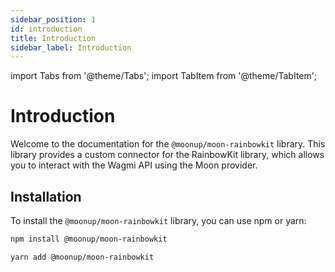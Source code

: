 ```yaml
---
sidebar_position: 1
id: introduction
title: Introduction
sidebar_label: Introduction
---
```


import Tabs from '@theme/Tabs';
import TabItem from '@theme/TabItem';

 # Introduction

Welcome to the documentation for the `@moonup/moon-rainbowkit` library. This library provides a custom connector for the RainbowKit library, which allows you to interact with the Wagmi API using the Moon provider.

## Installation

To install the `@moonup/moon-rainbowkit` library, you can use npm or yarn:

<Tabs>
<TabItem value="npm">

```bash
npm install @moonup/moon-rainbowkit
```
</TabItem>

<TabItem value="yarn">

```bash
yarn add @moonup/moon-rainbowkit
```
</TabItem>
</Tabs>
